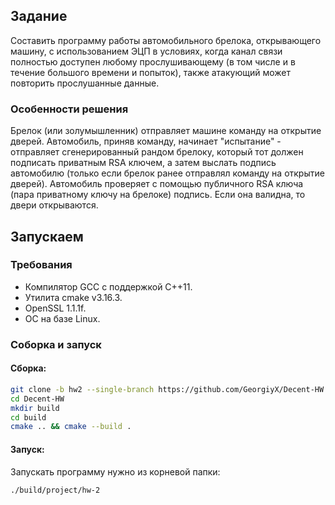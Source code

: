 ## Задание
Составить программу работы автомобильного брелока, открывающего машину, с использованием ЭЦП в условиях, когда канал связи полностью доступен любому прослушивающему (в том числе и в течение большого времени и попыток), также атакующий может повторить прослушанные данные. 

### Особенности решения

Брелок (или золумышленник) отправляет машине команду на открытие дверей. Автомобиль, приняв команду, начинает "испытание" - отправляет сгенерированный рандом брелоку, который тот должен подписать приватным RSA ключем, а затем выслать подпись автомобилю (только если брелок ранее отправлял команду на открытие дверей). Автомобиль проверяет с помощью публичного RSA ключа (пара приватному ключу на брелоке) подпись. Если она валидна, то двери открываются.

## Запускаем
### Требования

- Компилятор GCC с поддержкой С++11.
- Утилита cmake v3.16.3.
- OpenSSL 1.1.1f.
- ОС на базе Linux.

### Соборка и запуск

#### Сборка:

```bash
git clone -b hw2 --single-branch https://github.com/GeorgiyX/Decent-HW.git
cd Decent-HW
mkdir build
cd build
cmake .. && cmake --build .
```

#### Запуск:

Запускать программу нужно из корневой папки:

```bash
./build/project/hw-2
```
